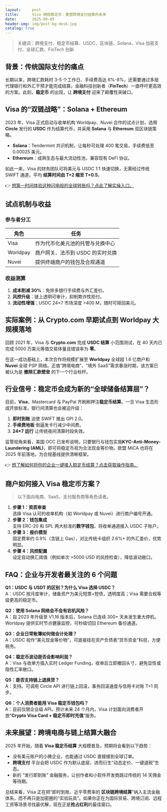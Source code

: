 ```yaml
---
layout:     post
title:      Visa 拥抱稳定币：重塑跨境支付结算的未来
date:       2025-09-05
header-img: img/post-bg-desk.jpg
catalog: true
---
```


> 关键词：跨境支付、稳定币结算、USDC、区块链、Solana、Visa 加密支付、全球汇款、FinTech 创新

## 背景：传统国际支付的痛点

长期以来，跨境汇款耗时 3-5 个工作日、手续费高达 6%-8%，还需要通过多层代理银行和外汇干预才能完成结算。金融科技创新者（**FinTech**）一直呼吁更高效的方案。此刻，**稳定币** 的出现，让 **跨境支付** 迎来了颠覆性突破口。

## Visa 的“双链战略”：Solana + Ethereum

2023 年，Visa 正式启动与收单机构 Worldpay、Nuvei 合作的试点计划，选用 **Circle** 发行的 **USDC** 作为结算代币，并采用 **Solana** 与 **Ethereum** 双区块链策略。

- **Solana**：Tendermint 共识机制，让每秒可处理 400 笔交易，手续费低至 0.00025 美元。
- **Ethereum**：成熟生态与最大流动性池，兼容现有 DeFi 协议。

如此一来，Visa 的财务团队可将美元与 USDC 1:1 快速切换，无需经过传统 SWIFT 通道，平均 **结算时间由 T+2 缩至 T+0.5**。  

👉 [想第一时间体验这种闪电般的全球转账吗？点此了解实操入口。](https://okxdog.com/)

## 试点机制与收益

### 参与者分工

| 角色  | 任务  |
|-------|-------|
| Visa  | 作为代币化美元池的托管与兑换中心 |
| Worldpay | 商户网关、法币到 USDC 的实时兑换 |
| Nuvei  | 提供终端商户的钱包及合规通道 |

### 收益测算

1. **成本削减 30%**：免除多银行手续费与外汇差价。
2. **风控升级**：链上透明可审计，抑制欺诈性拒付。
3. **流动性增强**：USDC 24×7 市场深度 >400 M，随时可赎回美元。

## 实际案例：从 Crypto.com 早期试点到 Worldpay 大规模落地

回顾 2021 年，Visa 与 **Crypto.com** 完成 **USDC 结算** 小范围测试，在 40 天内已完成 5000 万美元等值交易体量且错误率为 **零**。  

在这一成功基础上，本次合作将规模扩展至 **Worldpay** 全球超 1.6 亿商户和 **Nuvei** 全球 PSP 网络。正值“跨境电商”、“境外 SaaS”需求暴涨时期，该方案已被认为是 **撤除汇款壁垒** 的下一个行业标杆。

## 行业信号：稳定币会成为新的“全球储备结算层”？

目前，**Visa**、Mastercard 与 PayPal 齐刷刷押注**稳定币结算**。一旦 Visa 生态形成开放标准，银行间清算也会被迫升级：

1. **即时到账** 迫使 SWIFT 推出 GPI 2.0。
2. **手续费地板** 倒逼发卡行减少中间费。
3. **24×7 运行** 让传统夜间清算时段失效。

监管视角来看，美国 OCC 已发布说明，只要银行与钱包实施**KYC-Anti-Money-Laundering (AML)**，即可将稳定币视为合法现金等价物。欧盟 MiCA 也将在 2025 年前落地，为合规基线提供清晰框架。

👉 [想了解如何将你的企业一键接入稳定币结算？点击获取操作指南。](https://okxdog.com/)

## 商户如何接入 Visa 稳定币方案？

> 以下面向电商、SaaS、支付服务商等角色读者。

1. **步骤 1：资质审查**  
   选择 Visa 认可的收单机构（如 Worldpay 或 Nuvei）进行商户编号开通。
2. **步骤 2：钱包集成**  
   支持 ERC-20 和 SPL 两大标准的**数字钱包**，将收单通道接入 USDC 子账户。
3. **步骤 3：报价模型**  
   固定费率约 0.9%（含链上 Gas），对比传统卡组织 2.6%+ 的外汇差价，优势明显。
4. **步骤 4：风控配置**  
   设定自动换汇阈值（例如单次 >5000 USD 的风控检查），降低波动敞口。

## FAQ：企业与开发者最关注的 6 个问题

**Q1：USDC 与 USDT 的区别？为什么 Visa 选择 **USDC**？**  
A：USDC 按月度审计，储备资产为美元短票+短债，透明度高；Visa 需要合规等级更高的稳定币。

**Q2：使用 **Solana** 网络会不会有宕机风险？**  
A：自 2023 年升级至 V1.16 版本后，Solana 已连续 300+ 天未发生重大停机。Worldpay 提供实时节点健康监控，可秒级切回 Ethereum 备份通道。

**Q3：企业日常账簿如何做会计处理？**  
A：USDC 视作“美元现金等价物”，可直接挂在资产负债表“货币资金”科目，方便税务。

**Q4：稳定币波动是否会影响利润？**  
A：Visa 与收单方插入实时 Ledger Funding，收单后立即撤回头寸，避免显性或隐性汇率敞口。

**Q5：是否支持链上退换货？**  
A：支持。可调用 Circle API 进行链上回滚，事务回滚速度与信用卡对账 T+1 同步。

**Q6：个人消费者能用 Visa 稳定币钱包吗？**  
A：目前仅限企业级 API。预计未来 24 个月内，Visa 计划面向消费者开放“**Crypto Visa Card + 稳定币即时充值**”服务。

## 未来展望：跨境电商与链上结算大融合

2025 年开始，随着 **Visa 稳定币结算** 大规模普及，预期将会看到以下趋势：

- 没有美元账户的小微企业，也能通过 USDC 直接接到全球订单。
- **跨境支付** 平台会把 USDC 作为默认底层，进而衍生“动态定价、一键退税”生态。
- 新的 “发行即到账” 金融服务，让创作者和小软件开发商跳过传统的 14 天佣金等待期。

总结来看，Visa 正在把“即时到账、近乎零费率的 **区块链跨境结算**”纳入主流金融体系，而不再只是加密圈的“实验玩具”。如果你正在为国际贸易、跨境订阅、远程工资等场景寻找最优解，现在正是**抢占红利**的最佳窗口。